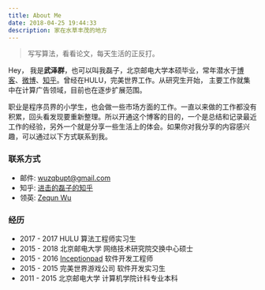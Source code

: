 ```yaml
---
title: About Me
date: 2018-04-25 19:44:33
description: 家在水草丰茂的地方
---
```


> 写写算法，看看论文，每天生活的正反打。<br>

Hey， 我是**武泽群**，也可以叫我磊子，北京邮电大学本硕毕业，常年潜水于[博客](http://wuzequn.com)、[微博](https://weibo.com/u/1922768971)、[知乎](https://www.zhihu.com/people/wu-ze-qun)。曾经在HULU，完美世界工作。从研究生开始， 主要工作就集中在计算广告领域，目前也在逐步扩展范围。

职业是程序员界的小学生，也会做一些市场方面的工作。一直以来做的工作都没有积累，回头看发现要重新整理。所以开通这个博客的目的，一个是总结和记录最近工作的经验，另外一个就是分享一些生活上的体会。如果你对我分享的内容感兴趣，可以通过以下方式联系到我。

### 联系方式
* 邮件: [wuzqbupt@gmail.com](mailto:wuzqbupt@gmail.com)
* 知乎: [进击的磊子的知乎](https://www.zhihu.com/people/wu-ze-qun)
* 领英: [Zequn Wu](https://www.linkedin.com/in/zequn-wu-038a5b133/)

### 经历
* 2017 - 2017 HULU 算法工程师实习生
* 2015 - 2018 北京邮电大学 网络技术研究院交换中心硕士
* 2015 - 2016 [Inceptionpad](http://www.inceptionpad.com/index.php/team) 软件开发工程师
* 2015 - 2015 完美世界游戏公司 软件开发实习生
* 2011 - 2015 北京邮电大学 计算机学院计科专业本科
